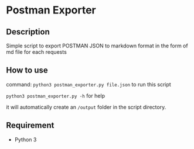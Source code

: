 # Postman Exporter

## Description

Simple script to export POSTMAN JSON to markdown format in the form of md file for each requests

## How to use

command: `python3 postman_exporter.py file.json` to run this script

`python3 postman_exporter.py -h` for help

it will automatically create an `/output` folder in the script directory.

## Requirement

- Python 3
